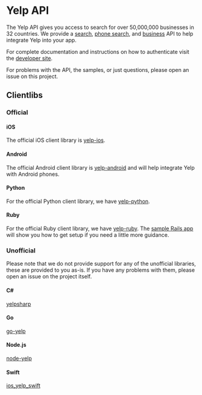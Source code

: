 # Yelp API

The Yelp API gives you access to search for over 50,000,000 businesses in 32 countries. We provide a [search](https://www.yelp.com/developers/documentation/v2/search_api), [phone search](https://www.yelp.com/developers/documentation/v2/phone_search), and [business](https://www.yelp.com/developers/documentation/v2/business) API to help integrate Yelp into your app.

For complete documentation and instructions on how to authenticate visit the [developer site](https://www.yelp.com/developers).

For problems with the API, the samples, or just questions, please open an issue on this project.

## Clientlibs

### Official

#### iOS
The official iOS client library is [yelp-ios](https://github.com/Yelp/yelp-ios).

#### Android
The official Android client library is [yelp-android](https://github.com/yelp/yelp-android) and will help integrate Yelp with Android phones.

#### Python

For the official Python client library, we have [yelp-python](https://github.com/yelp/yelp-python).

#### Ruby

For the official Ruby client library, we have [yelp-ruby](https://github.com/yelp/yelp-ruby). The [sample Rails app](https://github.com/yelp/yelp-rails-example) will show you how to get setup if you need a little more guidance.

### Unofficial

Please note that we do not provide support for any of the unofficial libraries, these are provided to you as-is. If you have any problems with them, please open an issue on the project itself.

#### C# ####

[yelpsharp](https://github.com/JustinBeckwith/yelpsharp)

#### Go

[go-yelp](https://github.com/JustinBeckwith/go-yelp)

#### Node.js

[node-yelp](https://github.com/olalonde/node-yelp)

#### Swift

[ios_yelp_swift](https://github.com/codepath/ios_yelp_swift)
